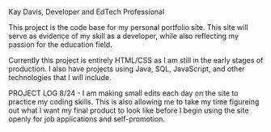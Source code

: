 Kay Davis, Developer and EdTech Professional

This project is the code base for my personal portfolio site. This site will serve as evidence of my skill as a developer, while also reflecting my passion for the education field.

Currently this project is entirely HTML/CSS as I am still in the early stages of production. I also have projects using Java, SQL, JavaScript, and other technologies that I will include.

PROJECT LOG
8/24 - I am making small edits each day on the site to practice my coding skills. This is also allowing me to take my time figureing out what I want my final product to look like before I begin using the site openly for job applications and self-promotion.
